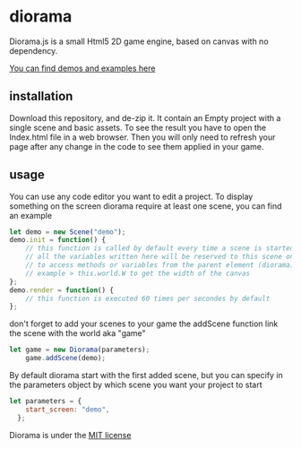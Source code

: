 # diorama
Diorama.js is a small Html5 2D game engine, based on canvas with no dependency.

[You can find demos and examples here](https://codepen.io/collection/AevkWM/#)

## installation

Download this repository, and de-zip it. It contain an Empty project with a single scene and basic assets.
To see the result you have to open the Index.html file in a web browser. Then you will only need to refresh your page after any change in the code to see them applied in your game.

## usage
You can use any code editor you want to edit a project.
To display something on the screen diorama require at least one scene, you can find an example 

```javascript
let demo = new Scene("demo");
demo.init = function() {
	// this function is called by default every time a scene is started
	// all the variables written here will be reserved to this scene only
	// to access methods or variables from the parent element (diorama) use "this.world"
	// example > this.world.W to get the width of the canvas
};
demo.render = function() {
	// this function is executed 60 times per secondes by default
};
```

don't forget to add your scenes to your game 
the addScene function link the scene with the world aka "game"

```javascript
let game = new Diorama(parameters);
    game.addScene(demo);
```

By default diorama start with the first added scene, but you can specify in the parameters object by which scene you want your project to start
```javascript
let parameters = {
	start_screen: "demo",
  };
```

Diorama is under the [MIT license](https://opensource.org/licenses/MIT)